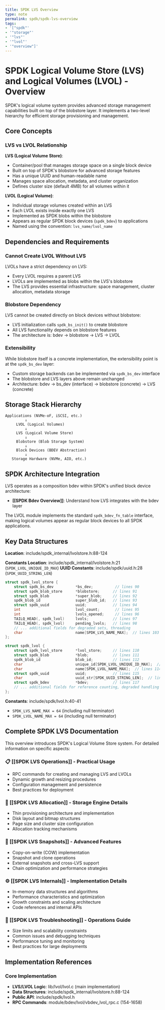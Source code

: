 ```yaml
---
title: SPDK LVS Overview
type: note
permalink: spdk/spdk-lvs-overview
tags:
- '["spdk"'
- '"storage"'
- '"lvs"'
- '"lvol"'
- '"overview"]'
---
```


# SPDK Logical Volume Store (LVS) and Logical Volumes (LVOL) - Overview

SPDK's logical volume system provides advanced storage management capabilities built on top of the blobstore layer. It implements a two-level hierarchy for efficient storage provisioning and management.

## Core Concepts

### LVS vs LVOL Relationship

**LVS (Logical Volume Store)**:
- Container/pool that manages storage space on a single block device
- Built on top of SPDK's blobstore for advanced storage features
- Has a unique UUID and human-readable name
- Manages space allocation, metadata, and cluster organization
- Defines cluster size (default 4MB) for all volumes within it

**LVOL (Logical Volume)**:
- Individual storage volumes created within an LVS
- Each LVOL exists inside exactly one LVS
- Implemented as SPDK blobs within the blobstore
- Appears as regular SPDK block devices (`spdk_bdev`) to applications
- Named using the convention: `lvs_name/lvol_name`

## Dependencies and Requirements

### Cannot Create LVOL Without LVS

LVOLs have a strict dependency on LVS:
- Every LVOL requires a parent LVS
- LVOLs are implemented as blobs within the LVS's blobstore
- The LVS provides essential infrastructure: space management, cluster allocation, metadata storage

### Blobstore Dependency

LVS cannot be created directly on block devices without blobstore:
- LVS initialization calls `spdk_bs_init()` to create blobstore
- All LVS functionality depends on blobstore features
- The architecture is: bdev → blobstore → LVS → LVOL

### Extensibility

While blobstore itself is a concrete implementation, the extensibility point is at the `spdk_bs_dev` layer:
- Custom storage backends can be implemented via `spdk_bs_dev` interface
- The blobstore and LVS layers above remain unchanged
- Architecture: bdev → bs_dev (interface) → blobstore (concrete) → LVS (concrete)

## Storage Stack Hierarchy

```
Applications (NVMe-oF, iSCSI, etc.)
         ↓
     LVOL (Logical Volumes)
         ↓
     LVS (Logical Volume Store)
         ↓
     Blobstore (Blob Storage System)
         ↓
     Block Devices (BDEV Abstraction)
         ↓
   Storage Hardware (NVMe, AIO, etc.)
```

## SPDK Architecture Integration

LVS operates as a composition bdev within SPDK's unified block device architecture:

- **[[SPDK Bdev Overview]]**: Understand how LVS integrates with the bdev layer

The LVOL module implements the standard `spdk_bdev_fn_table` interface, making logical volumes appear as regular block devices to all SPDK applications.

## Key Data Structures

**Location**: include/spdk_internal/lvolstore.h:88-124

**Constants Location**: include/spdk_internal/lvolstore.h:21 (`SPDK_LVOL_UNIQUE_ID_MAX`)
**UUID Constants**: include/spdk/uuid.h:28 (`SPDK_UUID_STRING_LEN`)

```c
struct spdk_lvol_store {
    struct spdk_bs_dev          *bs_dev;          // lines 90
    struct spdk_blob_store      *blobstore;      // lines 91
    struct spdk_blob            *super_blob;     // lines 92
    spdk_blob_id                super_blob_id;   // lines 93
    struct spdk_uuid            uuid;            // lines 94
    int                         lvol_count;       // lines 95
    int                         lvols_opened;     // lines 96
    TAILQ_HEAD(, spdk_lvol)     lvols;           // lines 97
    TAILQ_HEAD(, spdk_lvol)     pending_lvols;   // lines 98
    // ... additional fields for degraded sets, threading
    char                        name[SPDK_LVS_NAME_MAX];  // lines 103
};

struct spdk_lvol {
    struct spdk_lvol_store      *lvol_store;     // lines 110
    struct spdk_blob            *blob;           // lines 111
    spdk_blob_id                blob_id;         // lines 112
    char                        unique_id[SPDK_LVOL_UNIQUE_ID_MAX];  // lines 113
    char                        name[SPDK_LVOL_NAME_MAX];  // lines 114
    struct spdk_uuid            uuid;            // lines 115
    char                        uuid_str[SPDK_UUID_STRING_LEN];  // lines 116
    struct spdk_bdev            *bdev;           // lines 117
    // ... additional fields for reference counting, degraded handling
};
```

**Constants**: include/spdk/lvol.h:40-41
- `SPDK_LVS_NAME_MAX = 64` (including null terminator)
- `SPDK_LVOL_NAME_MAX = 64` (including null terminator)

## Complete SPDK LVS Documentation

This overview introduces SPDK's Logical Volume Store system. For detailed information on specific aspects:

### 📋 **[[SPDK LVS Operations]]** - Practical Usage
- RPC commands for creating and managing LVS and LVOLs
- Dynamic growth and resizing procedures
- Configuration management and persistence
- Best practices for deployment

### 💾 **[[SPDK LVS Allocation]]** - Storage Engine Details  
- Thin provisioning architecture and implementation
- Disk layout and bitmap structures
- Page size and cluster size configuration
- Allocation tracking mechanisms

### 🔄 **[[SPDK LVS Snapshots]]** - Advanced Features
- Copy-on-write (COW) implementation
- Snapshot and clone operations
- External snapshots and cross-LVS support
- Chain optimization and performance strategies

### ⚙️ **[[SPDK LVS Internals]]** - Implementation Details
- In-memory data structures and algorithms
- Performance characteristics and optimization
- Growth constraints and scaling architecture
- Code references and internal APIs

### 🔧 **[[SPDK LVS Troubleshooting]]** - Operations Guide
- Size limits and scalability constraints
- Common issues and debugging techniques
- Performance tuning and monitoring
- Best practices for large deployments

## Implementation References

### Core Implementation
- **LVS/LVOL Logic**: lib/lvol/lvol.c (main implementation)
- **Data Structures**: include/spdk_internal/lvolstore.h:88-124
- **Public API**: include/spdk/lvol.h
- **RPC Commands**: module/bdev/lvol/vbdev_lvol_rpc.c (154-1658)